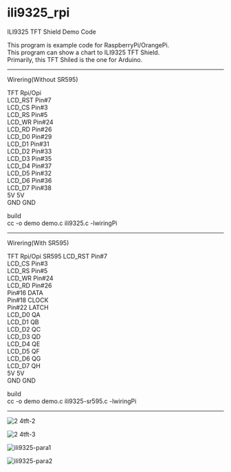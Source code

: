 # ili9325_rpi
ILI9325 TFT Shield Demo Code


This program is example code for RaspberryPi/OrangePi.   
This program can show a chart to ILI9325 TFT Shield.   
Primarily, this TFT Shiled is the one for Arduino.   

----

Wirering(Without SR595)   

TFT     Rpi/Opi   
LCD_RST Pin#7   
LCD_CS  Pin#3   
LCD_RS  Pin#5   
LCD_WR  Pin#24   
LCD_RD  Pin#26   
LCD_D0  Pin#29   
LCD_D1  Pin#31   
LCD_D2  Pin#33   
LCD_D3  Pin#35   
LCD_D4  Pin#37   
LCD_D5  Pin#32   
LCD_D6  Pin#36   
LCD_D7  Pin#38   
5V      5V   
GND     GND   

build   
cc -o demo demo.c ili9325.c -lwiringPi   

----

Wirering(With SR595)   

TFT     Rpi/Opi   SR595
LCD_RST Pin#7   
LCD_CS  Pin#3   
LCD_RS  Pin#5   
LCD_WR  Pin#24   
LCD_RD  Pin#26   
        Pin#16    DATA   
        Pin#18    CLOCK   
        Pin#22    LATCH   
LCD_D0            QA   
LCD_D1            QB   
LCD_D2            QC   
LCD_D3            QD   
LCD_D4            QE   
LCD_D5            QF   
LCD_D6            QG   
LCD_D7            QH   
5V      5V   
GND     GND   

build   
cc -o demo demo.c ili9325-sr595.c -lwiringPi   

---


![2 4tft-2](https://cloud.githubusercontent.com/assets/6020549/24829861/13e50e52-1cb5-11e7-9e5e-cfd573922199.JPG)

![2 4tft-3](https://cloud.githubusercontent.com/assets/6020549/24829868/4290e0a0-1cb5-11e7-9b52-c97fc201dabb.JPG)

![ili9325-para1](https://cloud.githubusercontent.com/assets/6020549/24833926/38353b08-1d12-11e7-8d0d-5dae59c3499b.JPG)

![ili9325-para2](https://cloud.githubusercontent.com/assets/6020549/24833930/4cee55a2-1d12-11e7-9806-0de6a33d81a4.JPG)

